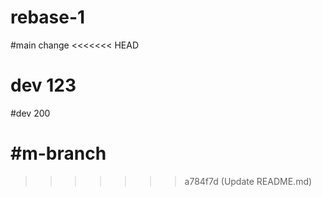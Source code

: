 # rebase-1

#main change
<<<<<<< HEAD


# dev 123



#dev 200



#m-branch
=======
>>>>>>> a784f7d (Update README.md)
